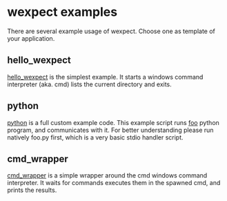 # **wexpect examples**

There are several example usage of wexpect. Choose one as template of your application.

## hello_wexpect

[hello_wexpect](./hello_wexpect.py) is the simplest example. It starts a windows command interpreter
(aka. cmd) lists the current directory and exits.

## python

[python](./python.py) is a full custom example code. This example script runs [foo](./foo.py) python
program, and communicates with it. For better understanding please run natively foo<i></i>.py first, which
is a very basic stdio handler script.

## cmd_wrapper

[cmd_wrapper](./cmd_wrapper.py) is a simple wrapper around the cmd windows command interpreter. It
waits for commands executes them in the spawned cmd, and prints the results.
